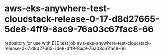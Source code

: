 # aws-eks-anywhere-test-cloudstack-release-0-17-d8d27665-5de8-4ff9-8ac9-76a03c67fac8-66
repository for use with E2E test job aws-eks-anywhere-test-cloudstack-release-0-17:d8d27665-5de8-4ff9-8ac9-76a03c67fac8-66

